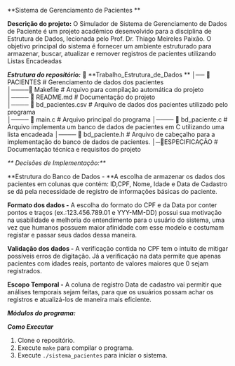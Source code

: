 **Sistema de Gerenciamento de Pacientes
**

**Descrição do projeto:**
O Simulador de Sistema de Gerenciamento de Dados de Paciente é um projeto acadêmico desenvolvido para a disciplina de Estrutura de Dados, lecionada pelo Prof. Dr. Thiago Meireles Paixão. O objetivo principal do sistema é fornecer um ambiente estruturado para armazenar, buscar, atualizar e remover registros de pacientes utilizando Listas Encadeadas

_**Estrutura do repositório:**_
📂 **Trabalho_Estrutura_de_Dados **
│── 📂 PACIENTES         # Gerenciamento de dados dos pacientes  
│────📜 Makefile          # Arquivo para compilação automática do projeto  
│──── 📜 README.md         # Documentação do projeto  
│──── 📜 bd_pacientes.csv  # Arquivo de dados dos pacientes utilizado pelo programa  
│──── 📜 main.c            # Arquivo principal do programa
│──── 📜 bd_paciente.c            # Arquivo implementa um banco de dados de pacientes em C utilizando uma lista encadeada
│──── 📜 bd_paciente.h           # Arquivo de cabeçalho para a implementação do banco de dados de pacientes.
│─📜ESPECIFICAÇÃO     # Documentação técnica e requisitos do projeto 



_** Decisões de Implementação:**_

**Estrutura do Banco de Dados - **A escolha de armazenar os dados dos pacientes em colunas que contém: ID,CPF, Nome, Idade e Data de Cadastro se dá pela necessidade de registro de informações básicas do paciente.

**Formato dos dados -** A escolha do formato do CPF e da Data por conter pontos e traços (ex.:123.456.789.01 e YYY-MM-DD) possui sua motivação na usabilidade e melhoria do entendimento para o usuário do sistema, uma vez que humanos possuem maior afinidade com esse modelo e costumam registar e passar seus dados dessa maneira.

**Validação dos dados -** A verificação contida no CPF tem o intuito de mitigar possíveis erros de digitação. Já a verificação na data permite que apenas pacientes com idades reais, portanto de valores maiores que 0 sejam registrados.

**Escopo Temporal -** A coluna de registro Data de cadastro vai permitir que análises temporais sejam feitas, para que os usuários possam achar os registros e atualizá-los de maneira mais eficiente.

_**Módulos do programa:**_
  




_**Como Executar**_
1. Clone o repositório.
2. Execute `make` para compilar o programa.
3. Execute `./sistema_pacientes` para iniciar o sistema.


